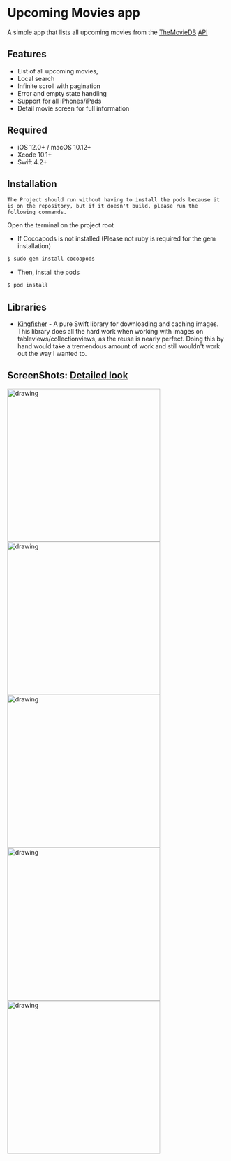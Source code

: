 # Upcoming Movies app #

A simple app that lists all upcoming movies from the [TheMovieDB](https://www.themoviedb.org/?language=en) [API](https://developers.themoviedb.org/3/getting-started/introduction)

## Features
- List of all upcoming movies, 
- Local search
- Infinite scroll with pagination
- Error and empty state handling
- Support for all iPhones/iPads
- Detail movie screen for full information

## Required
- iOS 12.0+ / macOS 10.12+
- Xcode 10.1+
- Swift 4.2+

## Installation
`The Project should run without having to install the pods because it is on the repository, but if it doesn't build, please run the following commands.`

Open the terminal on the project root

- If Cocoapods is not installed (Please not ruby is required for the gem installation)
```bash
$ sudo gem install cocoapods
```
- Then, install the pods 
```bash
$ pod install
```

## Libraries

- [Kingfisher](https://github.com/onevcat/Kingfisher) - A pure Swift library for downloading and caching images. This library does all the hard work when working with images on tableviews/collectionviews, as the reuse is nearly perfect. Doing this by hand would take a tremendous amount of work and still wouldn't work out the way I wanted to.

## ScreenShots: [Detailed look](assets/screenshots)
<img src="screenshots/1.png" alt="drawing" width="350"/>
<img src="screenshots/2.png" alt="drawing" width="350"/>
<img src="screenshots/3.png" alt="drawing" width="350"/>
<img src="screenshots/4.png" alt="drawing" width="350"/>
<img src="screenshots/5.png" alt="drawing" width="350"/>
